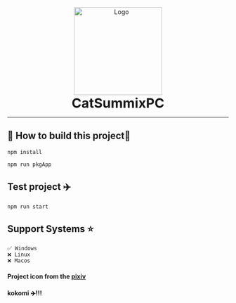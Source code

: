 <div align="center">
    <img width="200" height="200" src="application.ico" alt="Logo" style="margin: 0 auto">
    <span style="display: block;font-size: 30px;font-weight: bold">CatSummixPC</span>
    <hr>
</div>

## 🪼 How to build this project🪸

~~~ shell
npm install
~~~

~~~ shell
npm run pkgApp
~~~

## Test project ✈️

~~~ shell
npm run start
~~~

## Support Systems ⭐

    ✅ Windows 
    ❌ Linux 
    ❌ Macos 

#### Project icon from the <a target=”_blank“ href="https://www.pixiv.net/artworks/92923145">pixiv<a/>

#### kokomi ✈️!!!